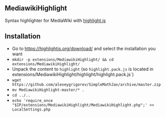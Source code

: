 ## MediawikiHighlight

Syntax highlighter for MediaWiki with [highlight.js](https://highlightjs.org/)


## Installation

- Go to https://highlightjs.org/download/ and select the installation you want
- `mkdir -p extensions/MediawikiHighlight/ && cd extensions/MediawikiHighlight/`
- Unpack the content to `highlight` (so `highlight.pack.js` is located in extensions/MediawikiHighlight/highlight/highlight.pack.js`)
- `wget https://github.com/alexeygrigorev/SimpleMathJax/archive/master.zip`
- `mv MediawikiHighlight-master/* .`
- `cd ../..`
- `echo 'require_once "$IP/extensions/MediawikiHighlight/MediawikiHighlight.php";' >> LocalSettings.php`

